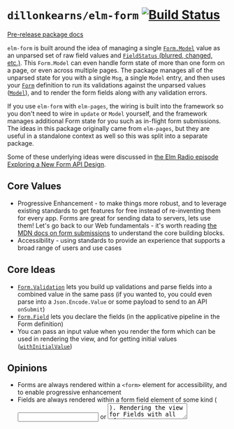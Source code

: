 # `dillonkearns/elm-form` [![Build Status](https://github.com/dillonkearns/elm-form/workflows/CI/badge.svg)](https://github.com/dillonkearns/elm-form/actions?query=branch%3Amain)

[Pre-release package docs](https://elm-doc-preview.netlify.app/Form?repo=dillonkearns%2Felm-form&version=master)

`elm-form` is built around the idea
of managing a single [`Form.Model`](Form#Model) value as an unparsed set of raw field values and [`FieldStatus` (blurred, changed, etc.)](Form-FieldStatus#FieldStatus).
This `Form.Model` can even handle form state of more than one form on a page, or even across multiple pages.
The package manages all of the unparsed state for you with a single `Msg`, a single `Model` entry, and then
uses your [`Form`](#Form) definition to run its validations against the unparsed values ([`Model`](Form#Model)),
and to render the form fields along with any validation errors.

If you use `elm-form` with `elm-pages`, the wiring is built into the framework so you don't need to wire in `update` or `Model`
yourself, and the framework manages additional Form state for you such as in-flight form submissions. The ideas in this
package originally came from `elm-pages`, but they are useful in a standalone context as well so this was split into
a separate package.

Some of these underlying ideas were discussed in [the Elm Radio episode Exploring a New Form API Design](https://elm-radio.com/episode/exploring-form-api).

## Core Values

- Progressive Enhancement - to make things more robust, and to leverage existing standards to get features for free instead of re-inventing them for every app. Forms are great for sending data to servers, lets use them! Let's go back to our Web fundamentals - it's worth reading [the MDN docs on form submissions](https://developer.mozilla.org/en-US/docs/Learn/Forms/Sending_and_retrieving_form_data) to understand the core building blocks.
- Accessibility - using standards to provide an experience that supports a broad range of users and use cases

## Core Ideas

- [`Form.Validation`](Form-Validation) lets you build up validations and parse fields into a combined value in the same pass (if you wanted to, you could even parse into a `Json.Encode.Value` or some payload to send to an API `onSubmit`)
- [`Form.Field`](Form-Field) lets you declare the fields (in the applicative pipeline in the Form definition)
- You can pass an input value when you render the form which can be used in rendering the view, and for getting initial values ([`withInitialValue`](Form-Field#withInitialValue))
## Opinions

- Forms are always rendered within a `<form>` element for accessibility, and to enable progressive enhancement
- Fields are always rendered within a form field element of some kind (<input> or <textarea>). Rendering the view for Fields with all of the appropriate attributes is done by the Form.FieldView module (<https://elm-doc-preview.netlify.app/Form-FieldView?repo=dillonkearns%2Felm-form&version=main>). It can be rendered as elm/html or elm-css elements (since those are the two basic ways to render semantic HTML field tags, <input> and <textarea>). elm-ui doesn't currently have a way to render semantic HTML tags for forms (<form> tag), so there aren't any elm-ui helpers at the moment, though you can always render to elm/html

## Wiring

Many Elm form examples and APIs use the pattern of handling each changed field within
the `update` function. [For example, `elm-spa-example` uses this pattern in the Settings route](https://github.com/rtfeldman/elm-spa-example/blob/cb32acd73c3d346d0064e7923049867d8ce67193/src/Page/Settings.elm#L210-L214) (and throughout the app).


❗️🛑 NOTE: This code below is NOT the pattern this package is built on ❗️🛑


```elm
type alias Model =
    { username : String
    , avatar : String
    -- ... an entry for each form field here
    -- ... any additional app state
    }

update msg model =
    EnteredUsername username ->
        updateForm (\form -> { form | username = username }) model

    EnteredAvatar avatar ->
        updateForm (\form -> { form | avatar = avatar }) model
    -- .. additional handling for the remaining form fields

viewForm form =
    Html.form [ onSubmit (SubmittedForm form) ]
        [ input
            [ onInput EnteredAvatar
            , value form.avatar
            -- other attributes
            ]
            []
        -- , ... input elements for other form fields
        ]
```

This package tries to reduce boilerplate and manage form validations in a more declarative style
by parsing/validating the form as a whole rather than parsing/validating
each individual field. Here is [the same Settings route with `elm-pages` and `elm-form` for reference](https://github.com/dillonkearns/elm-pages-realworld/blob/main/app/Route/Settings.elm).

✅👇 NOTE: the code below is the wiring pattern we use in this package. ✅👇

Instead of wiring in different Msg's and Model fields for each individual form field, the wiring in this package is done once for all form state like this:


```elm
type Msg
    = FormMsg (Form.Msg Msg)
    -- | ... Other Msg's for your app

type alias Model =
    { formModel : Form.Model
    , submitting : Bool
    -- , ... additional state for your app
    }

init : Flags -> ( Model, Cmd Msg )
init flags =
    ( { formModel = Form.init
      , submitting = False
      }
    , Cmd.none
    )

update : Msg -> Model -> ( Model, Cmd Msg )
update msg model =
    case msg of
        OnSubmit { parsed } ->
            case parsed of
                Ok signUpData ->
                    ( { model | submitting = True }
                    , sendSignUpData signUpData )
                Err _ ->
                    -- validation errors are displayed already so
                    -- we don't need to do anything else here
                    ( model, Cmd.none )

        FormMsg formMsg ->
            let
                ( updatedFormModel, cmd ) =
                    Form.update formMsg model.formModel
            in
            ( { model | formModel = updatedFormModel }, cmd )


formView : Model -> Html Msg
formView model =
    signUpForm
        |> Form.withOnSubmit OnSubmit
        |> Form.renderHtml "unique-form-id"
            []
            { submitting = model.submitting
            , state = model.formModel
            }
            ()
        |> Html.map FormMsg

-- this is our parsed/validated type, but it can be anything we want,
-- including Json.Encode.Value, etc.
type alias SignUpForm =
    { username : String, password : String }


signUpForm : Form.HtmlForm String SignUpForm input msg
signUpForm =
    (\username password passwordConfirmation ->
        { combine =
            Validation.succeed SignUpForm
                |> Validation.andMap username
                |> Validation.andMap
                    (Validation.map2
                        (\passwordValue passwordConfirmationValue ->
                            if passwordValue == passwordConfirmationValue then
                                Validation.succeed passwordValue

                            else
                                Validation.fail "Must match password" passwordConfirmation
                        )
                        password
                        passwordConfirmation
                        |> Validation.andThen identity
                    )
        , view =
            \formState ->
                let
                    fieldView label field =
                        Html.div []
                            [ Html.label []
                                [ Html.text (label ++ " ")
                                , FieldView.input [] field
                                , errorsView formState field
                                ]
                            ]
                in
                [ fieldView "username" username
                , fieldView "Password" password
                , fieldView "Password Confirmation" passwordConfirmation
                , if formState.submitting then
                    Html.button
                        [ Html.Attributes.disabled True ]
                        [ Html.text "Signing Up..." ]

                  else
                    Html.button [] [ Html.text "Sign Up" ]
                ]
        }
    )
        |> Form.form
        |> Form.field "username" (Field.text |> Field.required "Required")
        |> Form.field "password" (Field.text |> Field.password |> Field.required "Required")
        |> Form.field "password-confirmation" (Field.text |> Field.password |> Field.required "Required")
```
